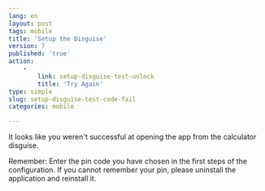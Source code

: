 ```yaml
---
lang: en
layout: post
tags: mobile
title: 'Setup the Disguise'
version: 7
published: 'true'
action:
    -
        link: setup-disguise-test-unlock
        title: 'Try Again'
type: simple
slug: setup-disguise-test-code-fail
categories: mobile

---
```


It looks like you weren't successful at opening the app from the calculator disguise.

Remember: Enter the pin code you have chosen in the first steps of the configuration. If you cannot remember your pin, please uninstall the application and reinstall it.
